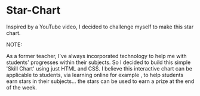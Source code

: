# Star-Chart
Inspired by a YouTube video, I decided to challenge myself to make this star chart.


NOTE: 

As a former teacher, I've always incorporated technology to help me with students' progresses within their subjects. So I decided to build this simple 'Skill Chart' using just HTML and CSS. I believe this interactive chart can be applicable to students, via learning online for example , to help students earn stars in their subjects... the stars can be used to earn a prize at the end of the week. 
